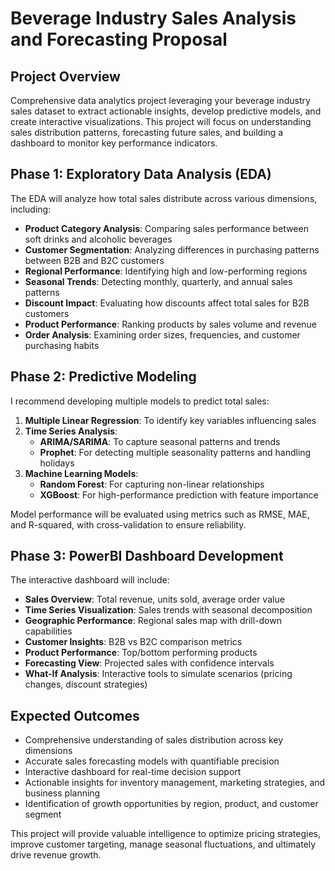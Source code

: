 # **Beverage Industry Sales Analysis and Forecasting Proposal**

## **Project Overview**

Comprehensive data analytics project leveraging your beverage industry sales dataset to extract actionable insights, develop predictive models, and create interactive visualizations. This project will focus on understanding sales distribution patterns, forecasting future sales, and building a dashboard to monitor key performance indicators.

## **Phase 1: Exploratory Data Analysis (EDA)**

The EDA will analyze how total sales distribute across various dimensions, including:

- **Product Category Analysis**: Comparing sales performance between soft drinks and alcoholic beverages
- **Customer Segmentation**: Analyzing differences in purchasing patterns between B2B and B2C customers
- **Regional Performance**: Identifying high and low-performing regions
- **Seasonal Trends**: Detecting monthly, quarterly, and annual sales patterns
- **Discount Impact**: Evaluating how discounts affect total sales for B2B customers
- **Product Performance**: Ranking products by sales volume and revenue
- **Order Analysis**: Examining order sizes, frequencies, and customer purchasing habits

## **Phase 2: Predictive Modeling**

I recommend developing multiple models to predict total sales:

1. **Multiple Linear Regression**: To identify key variables influencing sales
2. **Time Series Analysis**:
    - **ARIMA/SARIMA**: To capture seasonal patterns and trends
    - **Prophet**: For detecting multiple seasonality patterns and handling holidays
3. **Machine Learning Models**:
    - **Random Forest**: For capturing non-linear relationships
    - **XGBoost**: For high-performance prediction with feature importance

Model performance will be evaluated using metrics such as RMSE, MAE, and R-squared, with cross-validation to ensure reliability.

## **Phase 3: PowerBI Dashboard Development**

The interactive dashboard will include:

- **Sales Overview**: Total revenue, units sold, average order value
- **Time Series Visualization**: Sales trends with seasonal decomposition
- **Geographic Performance**: Regional sales map with drill-down capabilities
- **Customer Insights**: B2B vs B2C comparison metrics
- **Product Performance**: Top/bottom performing products
- **Forecasting View**: Projected sales with confidence intervals
- **What-If Analysis**: Interactive tools to simulate scenarios (pricing changes, discount strategies)

## **Expected Outcomes**

- Comprehensive understanding of sales distribution across key dimensions
- Accurate sales forecasting models with quantifiable precision
- Interactive dashboard for real-time decision support
- Actionable insights for inventory management, marketing strategies, and business planning
- Identification of growth opportunities by region, product, and customer segment

This project will provide valuable intelligence to optimize pricing strategies, improve customer targeting, manage seasonal fluctuations, and ultimately drive revenue growth.
